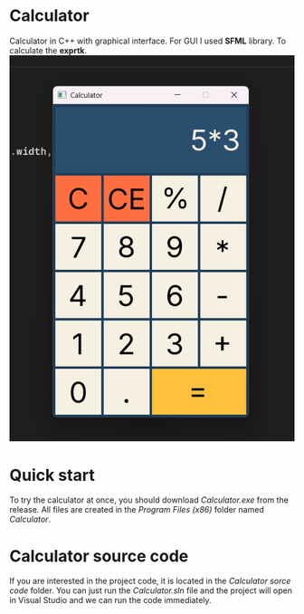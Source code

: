 # Calculator
Calculator in C++ with graphical interface. For GUI I used **SFML** library. To calculate the **exprtk**.
![Image alt](https://github.com/JustCookieCookie/Calculator/blob/main/CalculatorScreenshot.png)

# Quick start
To try the calculator at once, you should download *Calculator.exe* from the release. All files are created in the *Program Files (x86)* folder named *Calculator*.

# Calculator source code
If you are interested in the project code, it is located in the *Calculator sorce code* folder. You can just run the *Calculator.sln* file and the project will open in Visual Studio and we can run the code immediately.
